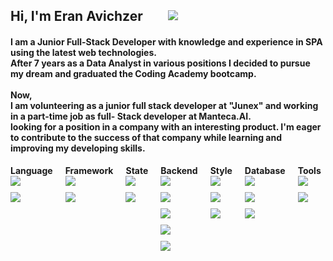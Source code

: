    <h2 align="left" style="
   display: flex;
   align-items: center;
   justify-content: flex-start;
   gap: 40px;">Hi, I'm Eran Avichzer
      <a style="height: 20px" target="#blank" href="https://www.linkedin.com/in/eran-avichzer/">
         <img src="https://img.shields.io/badge/linkedin-0077B5?logo=linkedin&logoColor=white&style=flat">
      </a>
   </h2>
   <h4 align="left">I am a Junior Full-Stack Developer with knowledge and experience in SPA using the latest web
      technologies.
      <br />
      After 7 years as a Data Analyst in various positions I decided to pursue my dream and graduated the Coding Academy
      bootcamp.
      <br /> <br />
      Now,
      <br />
      I am volunteering as a junior full stack developer at "Junex" and working in a part-time job as full- Stack
      developer
      at Manteca.AI.
      <br />
      looking for a position in a company with an interesting product.
      I'm eager to contribute to the success of that company while learning and improving my developing skills.
   </h4>

   <div style="display: flex;gap: 20px;">
      <div>
         <h4 align="left" style="margin: 0">Language </h4>
         <div style="display: flex;flex-direction: column;gap: 10px;align-items: flex-start;">
            <img src="https://img.shields.io/badge/JavaScript-F7DF1E?logo=javascript&logoColor=black&style=flat" />
            <img src="https://img.shields.io/badge/TypeScript-3178C6?logo=typescript&logoColor=black&style=flat" />
         </div>
      </div>
      <div>
         <h4 align="left" style="margin: 0">Framework </h4>
         <div style="display: flex;flex-direction: column;gap: 10px;align-items: flex-start;">
            <img src="https://img.shields.io/badge/React-61DAFB?logo=react&logoColor=black&style=flat" />
            <img src="https://img.shields.io/badge/Vue.js-61DAFB?logo=react&logoColor=black&style=flat" />
         </div>
      </div>
      <div>
         <h4 align="left" style="margin: 0">State</h4>
         <div style="display: flex;flex-direction: column;gap: 10px;align-items: flex-start;">
            <img src="https://img.shields.io/badge/Redux-61DAFB?logo=react&logoColor=black&style=flat" />
            <img src="https://img.shields.io/badge/MobX-61DAFB?logo=react&logoColor=black&style=flat" />
         </div>
      </div>
      <div>
         <h4 align="left" style="margin: 0">Backend</h4>
         <div style="display: flex;flex-direction: column;gap: 10px;align-items: flex-start;">
            <img src="https://img.shields.io/badge/Node.js-61DAFB?logo=react&logoColor=black&style=flat" />
            <img src="https://img.shields.io/badge/Express-61DAFB?logo=react&logoColor=black&style=flat" />
            <img src="https://img.shields.io/badge/cron-61DAFB?logo=react&logoColor=black&style=flat" />
            <img src="https://img.shields.io/badge/socket.io-61DAFB?logo=react&logoColor=black&style=flat" />
            <img src="https://img.shields.io/badge/axios-61DAFB?logo=react&logoColor=black&style=flat" />
         </div>
      </div>
      <div>
         <h4 align="left" style="margin: 0">Style</h4>
         <div style="display: flex;flex-direction: column;gap: 10px;align-items: flex-start;">
            <img src="https://img.shields.io/badge/Scss-CC6699?logo=sass&logoColor=black&style=flat" />
            <img src="https://img.shields.io/badge/Bootstrap-7952B3?&logo=bootstrap&logoColor=black&style=flat" />
            <img src="https://img.shields.io/badge/MUI-7952B3?&logo=bootstrap&logoColor=black&style=flat" />
         </div>
      </div>
      <div>
         <h4 align="left" style="margin: 0">Database</h4>
         <div style="display: flex;flex-direction: column;gap: 10px;align-items: flex-start;">
            <img src="https://img.shields.io/badge/MongoDB-47A248?logo=mongodb&logoColor=black&style=flat" />
            <img src="https://img.shields.io/badge/SQL Server-CC2927?logo=microsoft+sql+server&logoColor=black&style=flat" />
            <img src="https://img.shields.io/badge/MySql-CC2927?logo=microsoft+sql+server&logoColor=black&style=flat" />
         </div>
      </div>
      <div>
         <h4 align="left" style="margin: 0">Tools</h4>
         <div style="display: flex;flex-direction: column;gap: 10px;align-items: flex-start;">
            <img src="https://img.shields.io/badge/GitHub-181717?logo=github&logoColor=black&style=flat" />
            <img src="https://img.shields.io/badge/Visual Studio Code-007ACC?logo=visual+studio+code&logoColor=white&style=flat" />
         </div>
      </div>
   </div>
